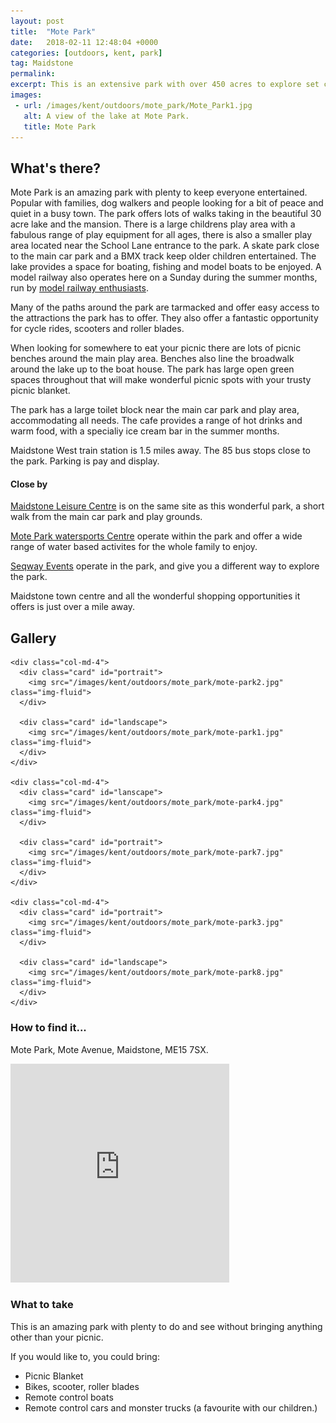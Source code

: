 ```yaml
---
layout: post
title:  "Mote Park"
date:   2018-02-11 12:48:04 +0000
categories: [outdoors, kent, park]
tag: Maidstone
permalink: 
excerpt: This is an extensive park with over 450 acres to explore set close to the centre of Madistone. It has a great children's play area, a 30 acre lake for pleasure use, a cafe and toilets. 
images:
 - url: /images/kent/outdoors/mote_park/Mote_Park1.jpg
   alt: A view of the lake at Mote Park.
   title: Mote Park
---
```


## What's there?
Mote Park is an amazing park with plenty to keep everyone entertained.  Popular with families, dog walkers and people looking for a bit of peace and quiet in a busy town.  The park offers lots of walks taking in the beautiful 30 acre lake and the mansion.  There is a large childrens play area with a fabulous range of play equipment for all ages, there is also a smaller play area located near the School Lane entrance to the park.  A skate park close to the main car park and a BMX track keep older children entertained.  The lake provides a space for boating, fishing and model boats to be enjoyed.  A model railway also operates here on a Sunday during the summer months, run by [model railway enthusiasts](http://www.motepark.co.uk/attractions/model-railway/).

Many of the paths around the park are tarmacked and offer easy access to the attractions the park has to offer.  They also offer a fantastic opportunity for cycle rides, scooters and roller blades.

When looking for somewhere to eat your picnic there are lots of picnic benches around the main play area.  Benches also line the broadwalk around the lake up to the boat house. The park has large open green spaces throughout that will make wonderful picnic spots with your trusty picnic blanket.

The park has a large toilet block near the main car park and play area, accommodating all needs.  The cafe provides a range of hot drinks and warm food, with a specialiy ice cream bar in the summer months.

Maidstone West train station is 1.5 miles away.  The 85 bus stops close to the park.  Parking is pay and display.

#### Close by
[Maidstone Leisure Centre](https://www.maidstoneleisure.com/) is on the same site as this wonderful park, a short walk from the main car park and play grounds.

[Mote Park watersports Centre](https://moteparkwatersports.com/) operate within the park and offer a wide range of water based activites for the whole family to enjoy.

[Seqway Events](https://segwayevents.co.uk/locations/kent-mote-park) operate in the park, and give you a different way to explore the park.

Maidstone town centre and all the wonderful shopping opportunities it offers is just over a mile away.


## Gallery

<div class="container">

  <div class="row">

    <div class="col-md-4">
      <div class="card" id="portrait">
        <img src="/images/kent/outdoors/mote_park/mote-park2.jpg" class="img-fluid">
      </div>

      <div class="card" id="landscape">
        <img src="/images/kent/outdoors/mote_park/mote-park1.jpg" class="img-fluid">
      </div>  
    </div>

    <div class="col-md-4">
      <div class="card" id="lanscape">
        <img src="/images/kent/outdoors/mote_park/mote-park4.jpg" class="img-fluid">
      </div>

      <div class="card" id="portrait">
        <img src="/images/kent/outdoors/mote_park/mote-park7.jpg" class="img-fluid">
      </div>
    </div>

    <div class="col-md-4">
      <div class="card" id="portrait">
        <img src="/images/kent/outdoors/mote_park/mote-park3.jpg" class="img-fluid">
      </div>

      <div class="card" id="landscape">
        <img src="/images/kent/outdoors/mote_park/mote-park8.jpg" class="img-fluid">
      </div>
    </div>

  </div>      
</div>


### How to find it...
Mote Park, Mote Avenue, Maidstone, ME15 7SX.

<iframe src="https://www.google.com/maps/embed?pb=!1m18!1m12!1m3!1d2496.3596275228438!2d0.5375415514290638!3d51.26769898592141!2m3!1f0!2f0!3f0!3m2!1i1024!2i768!4f13.1!3m3!1m2!1s0x0%3A0x3c76c0816f9f8d3d!2sMote+Park+Car+Park!5e0!3m2!1sen!2suk!4v1518379368300" width="350" height="350" frameborder="0" style="border:0" allowfullscreen></iframe>

### What to take
This is an amazing park with plenty to do and see without bringing anything other than your picnic.  

If you would like to, you could bring:
* Picnic Blanket
* Bikes, scooter, roller blades
* Remote control boats
* Remote control cars and monster trucks (a favourite with our children.)



